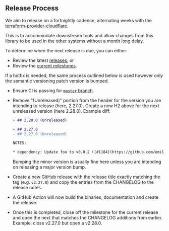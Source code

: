 ## Release Process

We aim to release on a fortnightly cadence, alternating weeks with the [terraform-provider-cloudflare](https://github.com/cloudflare/terraform-provider-cloudflare).

This is to accommodate downstream tools and allow changes from this library to
be used in the other systems without a month long delay.

To determine when the next release is due, you can either:

- Review the latest [releases](https://github.com/emilpriver/cloudflare-go/releases); or
- Review the [current milestones](https://github.com/emilpriver/cloudflare-go/milestones).

If a hotfix is needed, the same process outlined below is used however only the
semantic versioning patch version is bumped.

- Ensure CI is passing for [`master` branch](https://github.com/emilpriver/cloudflare-go/actions?query=branch%3Amaster).
- Remove "(Unreleased)" portion from the header for the version you are intending
  to release (here, 2.27.0). Create a new H2 above for the next unreleased
  version (here 2.28.0). Example diff:

  ```diff
  + ## 2.28.0 (Unreleased)

  + ## 2.27.0
  - ## 2.27.0 (Unreleased)

  NOTES:

  * dependency: Update foo to v0.0.2 ([#1184](https://github.com/emilpriver/cloudflare-go/issues/123))
  ```

  Bumping the minor version is usually fine here unless you are intending on
  releasing a major version bump.

- Create a new GitHub release with the release title exactly matching the tag
  (e.g. `v2.27.0`) and copy the entries from the CHANGELOG to the release notes.
- A GitHub Action will now build the binaries, documentation and create the release.
- Once this is completed, close off the milestone for the current release and
  open the next that matches the CHANGELOG additions from earlier. Example: close
  v2.27.0 but open a v2.28.0.
